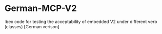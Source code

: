 # German-MCP-V2
Ibex code for testing the acceptability of embedded V2 under different verb (classes) [German verison]

